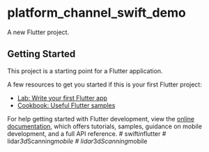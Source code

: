 # platform_channel_swift_demo

A new Flutter project.

## Getting Started

This project is a starting point for a Flutter application.

A few resources to get you started if this is your first Flutter project:

- [Lab: Write your first Flutter app](https://docs.flutter.dev/get-started/codelab)
- [Cookbook: Useful Flutter samples](https://docs.flutter.dev/cookbook)

For help getting started with Flutter development, view the
[online documentation](https://docs.flutter.dev/), which offers tutorials,
samples, guidance on mobile development, and a full API reference.
#   s w i f t _ i n _ f l u t t e r  
 #   l i d a r _ 3 d _ S c a n n i n g _ m o b i l e  
 #   l i d a r _ 3 d _ S c a n n i n g _ m o b i l e  
 